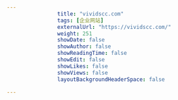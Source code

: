 ---
                title: "vividscc.com"
                tags: [企业网站]
                externalUrl: "https://vividscc.com/"
                weight: 251
                showDate: false
                showAuthor: false
                showReadingTime: false
                showEdit: false
                showLikes: false
                showViews: false
                layoutBackgroundHeaderSpace: false
                ---

